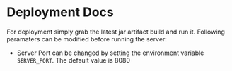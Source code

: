 # Deployment Docs
For deployment simply grab the latest jar artifact build and run it.
Following paramaters can be modified before running the server:
 - Server Port can be changed by setting the environment variable `SERVER_PORT`. The default value is 8080